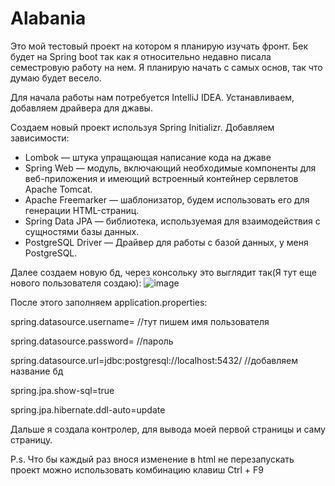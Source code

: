 # Alabania
Это мой тестовый проект на котором я планирую изучать фронт. Бек будет на Spring boot так как я относительно недавно писала семестровую работу на нем. Я планирую начать с самых основ, так что думаю будет весело.

Для начала работы нам потребуется IntelliJ IDEA. 
Устанавливаем, добавляем драйвера для джавы.

Создаем новый проект используя Spring Initializr. Добавляем зависимости:
- Lombok — штука упращающая написание кода на джаве
- Spring Web — модуль, включающий необходимые компоненты для веб-приложения и имеющий встроенный контейнер сервлетов Apache Tomcat.
- Apache Freemarker — шаблонизатор, будем использовать его для генерации HTML-страниц.
- Spring Data JPA — библиотека, используемая для взаимодействия с сущностями базы данных.
- PostgreSQL Driver — Драйвер для работы с базой данных, у меня PostgreSQL.

Далее создаем новую бд, через консольку это выглядит так(Я тут еще нового пользователя создаю):
![image](https://user-images.githubusercontent.com/38169389/197349618-6201cd27-21c7-4e77-8d0b-08e4f1b778d6.png)

После этого заполняем application.properties:

spring.datasource.username= //тут пишем имя пользователя

spring.datasource.password= //пароль

spring.datasource.url=jdbc:postgresql://localhost:5432/ //добавляем название бд

spring.jpa.show-sql=true

spring.jpa.hibernate.ddl-auto=update



Дальше я создала контролер, для вывода моей первой страницы и саму страницу.

P.s. Что бы каждый раз внося изменение в html не перезапускать проект можно использовать комбинацию клавиш Ctrl + F9
